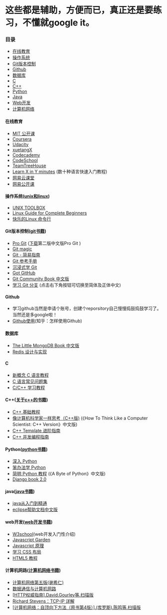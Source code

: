 
这些都是辅助，方便而已，真正还是要练习，不懂就google it。
==================

### 目录
 * [在线教育](#在线教育)
 * [操作系统](#操作系统)
 * [Git版本控制](#Git版本控制)
 * [Github](#github)
 * [数据库](#数据库)
 * [C](#c)
 * [C++](#c++)
 * [Python](#python)
 * [Java](#java)
 * [Web开发](#web开发)
 * [计算机网络](#计算机网络)


#### 在线教育
 * [MIT 公开课](http://ocw.mit.edu/courses/translated-courses/simplified-chinese/)
 * [Coursera](https://www.coursera.org/courses?orderby=upcoming&lngs=zh)
 * [Udacity](https://www.udacity.com/)
 * [xuetangX](https://www.xuetangx.com/)
 * [Codecademy](http://www.codecademy.com/?locale_code=zh)
 * [CodeSchool](https://www.codeschool.com/)
 * [TeamTreeHouse](http://teamtreehouse.com/)
 * [Learn X in Y minutes](http://learnxinyminutes.com/) (数十种语言快速入门教程)
 * [网易云课堂](http://study.163.com/)
 * [网易公开课](http://open.163.com)


#### 操作系统([unix和linux](https://www.dropbox.com/sh/45giyq5vzs7dhih/AABmirO2JQFmbgta1Jk1ACCRa?dl=0))
 * [UNIX TOOLBOX](http://cb.vu/unixtoolbox_zh_CN.xhtml)
 * [Linux Guide for Complete Beginners](http://happypeter.github.io/LGCB/book/)
 * [快乐的Linux 命令行](https://www.dropbox.com/s/3gpa7i5q7jsgeps/tlcl-en-cn.pdf?dl=0)


#### Git版本控制([git书籍](https://www.dropbox.com/sh/o8v8u1csywixdpb/AADXbIXaICAn2GeuY-AbwpIta?dl=0))
 * [Pro Git](http://git-scm.com/book/zh) ([下载](https://progit2.s3.amazonaws.com/zh/2014-12-09-b11f1/progit-zh.208.pdf)第二版中文版Pro Git )
 * [Git magic](http://www-cs-students.stanford.edu/~blynn/gitmagic/intl/zh_cn/)
 * [Git - 简易指南](http://rogerdudler.github.io/git-guide/index.zh.html)
 * [Git 参考手册](http://gitref.justjavac.com/)
 * [沉浸式学 Git](http://igit.linuxtoy.org/index.html)
 * [Got GitHub](https://github.com/gotgit/gotgithub)
 * [Git Community Book 中文版](http://gitbook.liuhui998.com/)
 * [学习 Git 分支](http://pcottle.github.io/learnGitBranching/) (点击右下角按钮可切换至简体及正体中文)


#### Github
 * 学习github当然是申请个账号，创建个reporsitory自己慢慢捣鼓捣鼓学习了。当然还是多google啦！
 * [Github使用](http://www.zhihu.com/question/20070065)(知乎：怎样使用Github)


#### 数据库
 * [The Little MongoDB Book 中文版](https://github.com/justinyhuang/the-little-mongodb-book-cn)
 * [Redis 设计与实现](http://www.redisbook.com)


#### C
 * [新概念 C 语言教程](https://github.com/limingth/NCCL)
 * [C 语言常见问题集](http://c-faq-chn.sourceforge.net/ccfaq/ccfaq.html)
 * [C/C++ 学习教程](http://doc.lellansin.com/)


#### C++([关于c++的书籍](https://www.dropbox.com/sh/oatuqd51owqlq41/AAAiyhgKIdMS4fYF7dd51wRWa?dl=0))
 * [C++ 基础教程](http://www.prglab.com/cms/)
 * [像计算机科学家一样思考（C++版)](http://www.ituring.com.cn/book/1203) (《How To Think Like a Computer Scientist: C++ Version》中文版)
 * [C++ Template 进阶指南](https://github.com/wuye9036/CppTemplateTutorial)
 * [C++ 并发编程指南](https://github.com/forhappy/A-Detailed-Cplusplus-Concurrency-Tutorial)


#### Python([python书籍](https://www.dropbox.com/sh/nnaoco725ww33dg/AAAyw6BQkDY3J69YJOB8V9dOa?dl=0))
 * [深入 Python](http://woodpecker.org.cn/diveintopython/)
 * [笨办法学 Python](http://sebug.net/paper/books/LearnPythonTheHardWay/)
 * [简明 Python 教程](http://woodpecker.org.cn/abyteofpython_cn/chinese/) (《A Byte of Python》中文版)
 * [Django book 2.0](http://djangobook.py3k.cn/2.0/)


#### java([java书籍](https://www.dropbox.com/sh/7rm5d6ogvfxb3dh/AABn2rk26-YwNqHUmmaSKN4Ma?dl=0))
 * [java从入门到精通](https://www.dropbox.com/s/6o4ic34w46r564a/Java%E4%BB%8E%E5%85%A5%E9%97%A8%E5%88%B0%E7%B2%BE%E9%80%9A.pdf?dl=0)
 * [eclipse帮助文档中文版](https://www.dropbox.com/s/18cow7earnjkzfo/eclipse%E5%B8%AE%E5%8A%A9%E6%96%87%E6%A1%A3%E4%B8%AD%E6%96%87%E7%89%88.chm?dl=0)


#### web开发([web开发书籍](https://www.dropbox.com/sh/xcgoz8oftm47mx8/AACZLbY-lNd6FfSUEY1KM7yfa?dl=0))
 * [W3school](http://www.w3school.com.cn/)(web开发入门性介绍)
 * [Javascript Garden](http://bonsaiden.github.io/JavaScript-Garden/zh/)
 * [Javascript 原理](http://typeof.net/s/jsmech/)
 * [学习 CSS 布局](http://zh.learnlayout.com/)
 * [HTML5 教程](http://www.w3school.com.cn/html5/)


#### 计算机网路([计算机网络书籍](https://www.dropbox.com/sh/5otmo4both4b15y/AADmiYEjsDA1pm3iGfx_Hr1ua?dl=0))
 * [计算机网络第五版(谢希仁)](https://www.dropbox.com/s/iiui1hu89q92k53/%E3%80%90%E8%B0%A2%E5%B8%8C%E4%BB%81%E3%80%91%E8%AE%A1%E7%AE%97%E6%9C%BA%E7%BD%91%E7%BB%9C%E7%AC%AC%E4%BA%94%E7%89%88.pdf?dl=0)
 * [数据通信与计算机网路](https://www.dropbox.com/s/4gsoeyzs0gmgfnh/%E6%95%B0%E6%8D%AE%E9%80%9A%E4%BF%A1%E4%B8%8E%E8%AE%A1%E7%AE%97%E6%9C%BA%E7%BD%91%E7%BB%9C.pdf?dl=0)
 * [[HTTP权威指南].David.Gourley等.扫描版](https://www.dropbox.com/s/svwgbmwxhhufwtl/%5BHTTP%E6%9D%83%E5%A8%81%E6%8C%87%E5%8D%97%5D.David.Gourley%E7%AD%89.%E6%89%AB%E6%8F%8F%E7%89%88.pdf?dl=0)
 * [Richard Stevens：TCP-IP 详解](https://www.dropbox.com/sh/tu46hsroxoa8rgi/AACi7KJWtHfE6UnlKikYv4W0a?dl=0)
 * [[计算机网络：自顶向下方法（原书第4版）].(库罗斯).陈鸣等.扫描版](https://www.dropbox.com/s/155j7kmwo5w9aft/%5B%E8%AE%A1%E7%AE%97%E6%9C%BA%E7%BD%91%E7%BB%9C%EF%BC%9A%E8%87%AA%E9%A1%B6%E5%90%91%E4%B8%8B%E6%96%B9%E6%B3%95%EF%BC%88%E5%8E%9F%E4%B9%A6%E7%AC%AC4%E7%89%88%EF%BC%89%5D.%28%E5%BA%93%E7%BD%97%E6%96%AF%29.%E9%99%88%E9%B8%A3%E7%AD%89.%E6%89%AB%E6%8F%8F%E7%89%88.pdf?dl=0)

